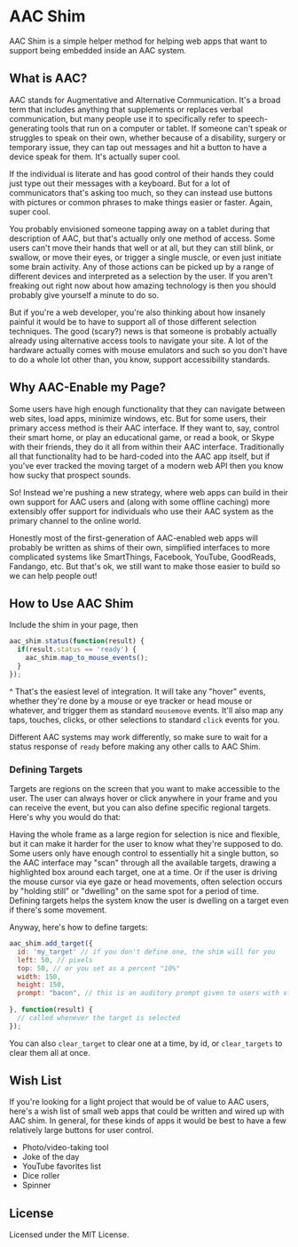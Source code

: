 # AAC Shim

AAC Shim is a simple helper method for helping web apps that want to support being
embedded inside an AAC system.

## What is AAC?
AAC stands for Augmentative and Alternative Communication. It's a broad term that includes
anything that supplements or replaces verbal communication, but many people use it 
to specifically refer to speech-generating tools that run on a computer or tablet. If
someone can't speak or struggles to speak on their own, whether because of a disability,
surgery or temporary issue, they can tap out messages and hit a button to have a device
speak for them. It's actually super cool.

If the individual is literate and has good control of their hands they could just
type out their messages with a keyboard. But for a lot of communicators that's asking
too much, so they can instead use buttons with pictures or common phrases to make
things easier or faster. Again, super cool.

You probably envisioned someone tapping away on a tablet during that description of
AAC, but that's actually only one method of access. Some users can't move their hands 
that well or at all, but they can still blink, or swallow, or move their eyes, or trigger
a single muscle, or even just initiate some brain activity. Any of those actions can 
be picked up by a range of different devices and interpreted as a selection by the
user. If you aren't freaking out right now about how amazing technology is then you should
probably give yourself a minute to do so.

But if you're a web developer, you're also thinking about how insanely painful it would
be to have to support all of those different selection techniques. The good (scary?) news is 
that someone is probably actually already using alternative access tools to navigate your
site. A lot of the hardware actually comes with mouse emulators and such so you don't have to do
a whole lot other than, you know, support accessibility standards.

## Why AAC-Enable my Page?
Some users have high enough functionality that they can navigate between web sites,
load apps, minimize windows, etc. But for some users, their primary access method is
their AAC interface. If they want to, say, control their smart home, or play an educational
game, or read a book, or Skype with their friends, they do it all from within their
AAC interface. Traditionally all that functionality had to be hard-coded into the 
AAC app itself, but if you've ever tracked the moving target of a modern web API then
you know how sucky that prospect sounds.

So! Instead we're pushing a new strategy, where web apps can build in their own support
for AAC users and (along with some offline caching) more extensibly offer support for
individuals who use their AAC system as the primary channel to the online world.

Honestly most of the first-generation of AAC-enabled web apps will probably be written
as shims of their own, simplified interfaces to more complicated systems like SmartThings,
Facebook, YouTube, GoodReads, Fandango, etc. But that's ok, we still want to make those 
easier to build so we can help people out!

## How to Use AAC Shim
Include the shim in your page, then

```javascript
aac_shim.status(function(result) {
  if(result.status == 'ready') {
    aac_shim.map_to_mouse_events();
  }
});
```

^ That's the easiest level of integration. It will take any "hover" events, whether they're 
done by a mouse or eye tracker or head mouse or whatever, and trigger them as standard
`mousemove` events. It'll also map any taps, touches, clicks, or other selections to
standard `click` events for you.

Different AAC systems may work differently, so make sure to wait for a status response of
`ready` before making any other calls to AAC Shim.

### Defining Targets
Targets are regions on the screen that you want to make accessible to the user. The user
can always hover or click anywhere in your frame and you can receive the event, but you
can also define specific regional targets. Here's why you would do that:

Having the whole frame as a large region for selection is nice and flexible, but it can
make it harder for the user to know what they're supposed to do. Some users only have
enough control to essentially hit a single button, so the AAC interface may "scan" through
all the available targets, drawing a highlighted box around each target, one at a time.
Or if the user is driving the mouse cursor via eye gaze or head movements, often selection
occurs by "holding still" or "dwelling" on the same spot for a period of time. Defining 
targets helps the system know the user is dwelling on a target even if there's some
movement.

Anyway, here's how to define targets:

```javascript
aac_shim.add_target({
  id: 'my_target' // if you don't define one, the shim will for you
  left: 50, // pixels
  top: 50, // or you set as a percent "10%"
  width: 150,
  height: 150,
  prompt: "bacon", // this is an auditory prompt given to users with vision or processing issues
  
}, function(result) {
  // called whenever the target is selected
});
```

You can also `clear_target` to clear one at a time, by id, or `clear_targets` to clear them
all at once.

## Wish List
If you're looking for a light project that would be of value to AAC users, here's a 
wish list of small web apps that could be written and wired up with AAC shim. In general,
for these kinds of apps it would be best to have a few relatively large buttons for
user control.

- Photo/video-taking tool
- Joke of the day
- YouTube favorites list
- Dice roller
- Spinner

## License

Licensed under the MIT License.